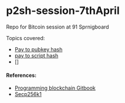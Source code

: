 # p2sh-session-7thApril
Repo for Bitcoin session at 91 Sprnigboard

Topics covered:
- [Pay to pubkey hash](https://bitcoin.org/en/glossary/p2pkh-address)
- [pay to script hash](https://en.bitcoin.it/wiki/Pay_to_script_hash)
- []



#### References:
- [Programming blockchain Gitbook](https://programmingblockchain.gitbooks.io/programmingblockchain/)
- [Secp256k1](https://en.bitcoin.it/wiki/Secp256k1)
